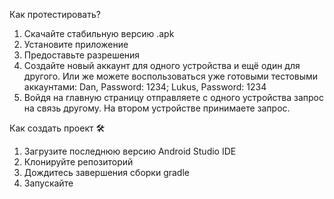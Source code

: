 Как протестировать?

1) Скачайте стабильную версию .apk
2) Установите приложение
3) Предоставьте разрешения
4) Создайте новый аккаунт для одного устройства и ещё один для другого. Или же можете воспользоваться уже готовыми тестовыми аккаунтами:
  Dan, Password: 1234; 
  Lukus, Password: 1234
5) Войдя на главную страницу отправляете с одного устройства запрос на связь другому. На втором устройстве принимаете запрос.

Как создать проект 🛠️

1) Загрузите последнюю версию Android Studio IDE
2) Клонируйте репозиторий
3) Дождитесь завершения сборки gradle
4) Запускайте
